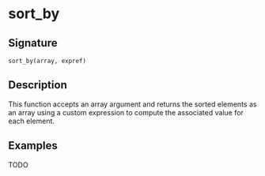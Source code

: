# sort_by

## Signature

`sort_by(array, expref)`

## Description

This function accepts an array argument and returns the sorted elements as an array using a custom expression to compute the associated value for each element.

## Examples

TODO
